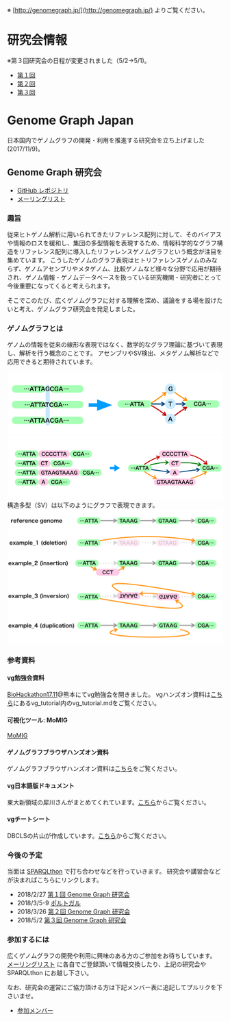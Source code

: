 ※ [http://genomegraph.jp/](http://genomegraph.jp/) よりご覧ください。

# 研究会情報
※第３回研究会の日程が変更されました（5/2->5/1)。

* [第１回](meeting001.md)
* [第２回](meeting002.md)
* [第３回](meeting003.md)

# Genome Graph Japan

日本国内でゲノムグラフの開発・利用を推進する研究会を立ち上げました(2017/11/9)。

## Genome Graph 研究会

* [GitHub レポジトリ](https://github.com/genomegraph/)
* [メーリングリスト](https://groups.google.com/group/genome-graph-jp)

### 趣旨

従来ヒトゲノム解析に用いられてきたリファレンス配列に対して、そのバイアスや情報のロスを緩和し、集団の多型情報を表現するため、情報科学的なグラフ構造をリファレンス配列に導入したリファレンスゲノムグラフという概念が注目を集めています。
こうしたゲノムのグラフ表現はヒトリファレンスゲノムのみならず、ゲノムアセンブリやメタゲノム、比較ゲノムなど様々な分野で応用が期待され、ゲノム情報・ゲノムデータベースを扱っている研究機関・研究者にとって今後重要になってくると考えられます。

そこでこのたび、広くゲノムグラフに対する理解を深め、議論をする場を設けたいと考え、ゲノムグラフ研究会を発足しました。

### ゲノムグラフとは

ゲノムの情報を従来の線形な表現ではなく、数学的なグラフ理論に基づいて表現し、解析を行う概念のことです。
アセンブリやSV検出、メタゲノム解析などで応用できると期待されています。

![例：SNPのグラフ表現](images/SNP_IMAGE.png)
![例：ちょっと複雑な構造のグラフ表現](images/GraphGenomeImage.png)
構造多型（SV）は以下のようにグラフで表現できます。
![例:構造多型](images/SV_in_genomegraph_sample.png)

### 参考資料

#### vg勉強会資料

[BioHackathon17.11](http://wiki.lifesciencedb.jp/mw/BH17.11)@熊本にてvg勉強会を開きました。
vgハンズオン資料は[こちら](https://github.com/genomegraph/workshop)にあるvg_tutorial内のvg_tutorial.mdをご覧ください。

#### 可視化ツール: MoMIG

[MoMIG](https://github.com/MoMI-G/MoMI-G)

#### ゲノムグラフブラウザハンズオン資料

ゲノムグラフブラウザハンズオン資料は[こちら](https://github.com/genomegraph/workshop/blob/master/browser_tutorial/browser_tutorial.md)をご覧ください。

#### vg日本語版ドキュメント

東大新領域の犀川さんがまとめてくれています。[こちら](usage)からご覧ください。

#### vgチートシート

DBCLSの片山が作成しています。[こちら](https://github.com/genomegraph/vg-cheatsheet)からご覧ください。

### 今後の予定

当面は [SPARQLthon](http://wiki.lifesciencedb.jp/mw/SPARQLthon) で打ち合わせなどを行っていきます。
研究会や講習会などが決まればこちらにリンクします。

* 2018/2/27 [第１回 Genome Graph 研究会](meeting001.md)
* 2018/3/5-9 [ポルトガル](portugal)
* 2018/3/26 [第２回 Genome Graph 研究会](meeting002.md)
* 2018/5/2 [第３回 Genome Graph 研究会](meeting003.md)

### 参加するには

広くゲノムグラフの開発や利用に興味のある方のご参加をお待ちしています。
[メーリングリスト](https://groups.google.com/group/genome-graph-jp)
に各自でご登録頂いて情報交換したり、上記の研究会や SPARQLthon にお越し下さい。

なお、研究会の運営にご協力頂ける方は下記メンバー表に追記してプルリクを下さいませ。

* [参加メンバー](members)



